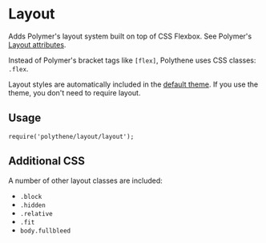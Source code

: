 # Layout

Adds Polymer's layout system built on top of CSS Flexbox. See Polymer's [Layout attributes](https://www.polymer-project.org/0.5/docs/polymer/layout-attrs.html).

Instead of Polymer's bracket tags like `[flex]`, Polythene uses CSS classes: `.flex`.

Layout styles are automatically included in the [default theme](#theme). If you use the theme, you don't need to require layout.


## Usage

	require('polythene/layout/layout');


## Additional CSS

A number of other layout classes are included:

* `.block`
* `.hidden`
* `.relative`
* `.fit`
* `body.fullbleed`
